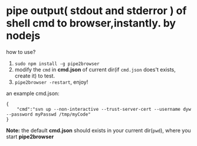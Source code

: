 pipe output( **stdout** and **stderror** ) of shell cmd to browser,instantly. by nodejs
============

how to use?

1. `sudo npm install -g pipe2browser`
2. modify the `cmd` in **cmd.json** of current dir(if `cmd.json` does't exists, create it) to test.
3. `pipe2browser -restart`, enjoy!

an example cmd.json:
```
{
    "cmd":"svn up --non-interactive --trust-server-cert --username dyw --password myPasswd /tmp/myCode"
}
```

__Note:__ the default **cmd.json** should exists in your current dir(`pwd`), where you start  **pipe2browser** 

 
